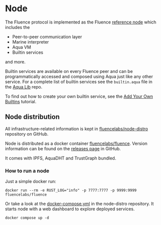 # Node

The Fluence protocol is implemented as the Fluence [reference node](https://github.com/fluencelabs/fluence) which includes the

* Peer-to-peer communication layer
* Marine interpreter
* Aqua VM
* Builtin services

and more.

Builtin services are available on every Fluence peer and can be programmatically accessed and composed using Aqua just like any other service. For a complete list of builtin services see the `builtin.aqua` file in the [Aqua Lib](https://github.com/fluencelabs/aqua-lib) repo.&#x20;

To find out how to create your own builtin service, see the [Add Your Own Builtins](tutorials\_tutorials/add-your-own-builtin.md) tutorial.

## Node distribution

All infrastructure-related information is kept in [fluencelabs/node-distro](https://github.com/fluencelabs/node-distro) repository on GitHub.

Node is distributed as a docker container [fluencelabs/fluence](https://hub.docker.com/r/fluencelabs/fluence). Version information can be found on the [releases page](https://github.com/fluencelabs/node-distro/releases) in GitHub.

It comes with IPFS, AquaDHT and TrustGraph bundled.

### How to run a node

Just a simple docker run:

```
docker run --rm -e RUST_LOG="info" -p 7777:7777 -p 9999:9999 fluencelabs/fluence
```

Or take a look at the [docker-compose.yml](https://github.com/fluencelabs/node-distro/blob/main/docker-compose.yml) in the node-distro repository. It starts node with a web dashboard to explore deployed services.

```
docker compose up -d
```
